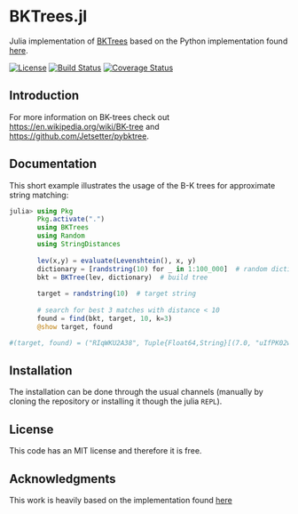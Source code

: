 # BKTrees.jl

Julia implementation of [BKTrees](https://en.wikipedia.org/wiki/BK-tree) based on the Python implementation found [here](https://github.com/Jetsetter/pybktree).

[![License](http://img.shields.io/badge/license-MIT-brightgreen.svg?style=flat)](LICENSE.md)
[![Build Status](https://travis-ci.org/zgornel/BKTrees.jl.svg?branch=master)](https://travis-ci.org/zgornel/BKTrees.jl)
[![Coverage Status](https://coveralls.io/repos/github/zgornel/BKTrees.jl/badge.svg?branch=master)](https://coveralls.io/github/zgornel/BKTrees.jl?branch=master)



## Introduction

For more information on BK-trees check out https://en.wikipedia.org/wiki/BK-tree and https://github.com/Jetsetter/pybktree.

## Documentation

 This short example illustrates the usage of the B-K trees for approximate string matching:
```julia
julia> using Pkg
       Pkg.activate(".")
       using BKTrees
       using Random
       using StringDistances
       
       lev(x,y) = evaluate(Levenshtein(), x, y)
       dictionary = [randstring(10) for _ in 1:100_000]  # random dictionary
       bkt = BKTree(lev, dictionary)  # build tree
       
       target = randstring(10)  # target string
       
       # search for best 3 matches with distance < 10
       found = find(bkt, target, 10, k=3)
       @show target, found

#(target, found) = ("RIqWKU2A38", Tuple{Float64,String}[(7.0, "uIfPK02wH9"), (7.0, "RIqTF8YC6O"), (7.0, "XMqWKG1GHN")])
```

## Installation

The installation can be done through the usual channels (manually by cloning the repository or installing it though the julia `REPL`).



## License

This code has an MIT license and therefore it is free.



## Acknowledgments

This work is heavily based on the implementation found [here](https://github.com/Jetsetter/pybktree)
